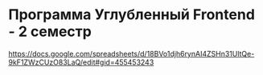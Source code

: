 # Программа Углубленный Frontend - 2 семестр

https://docs.google.com/spreadsheets/d/18BVo1djh6rynAI4ZSHn31UltQe-9kF1ZWzCUzO83LaQ/edit#gid=455453243
